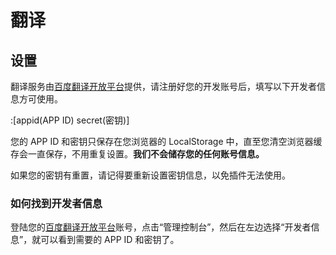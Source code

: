 # 翻译

## 设置

翻译服务由[百度翻译开放平台](https://fanyi-api.baidu.com/)提供，请注册好您的开发账号后，填写以下开发者信息方可使用。

:[appid(APP ID) secret(密钥)]

您的 APP ID 和密钥只保存在您浏览器的 LocalStorage 中，直至您清空浏览器缓存会一直保存，不用重复设置。**我们不会储存您的任何账号信息。**

如果您的密钥有重置，请记得要重新设置密钥信息，以免插件无法使用。

### 如何找到开发者信息

登陆您的[百度翻译开放平台](https://fanyi-api.baidu.com/)账号，点击“管理控制台”，然后在左边选择“开发者信息”，就可以看到需要的 APP ID 和密钥了。
